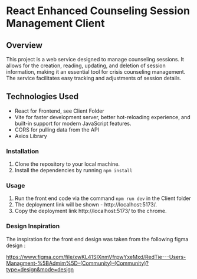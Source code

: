 # React Enhanced Counseling Session Management Client
## Overview
This project is a web service designed to manage counseling sessions. It allows for
the creation, reading, updating, and deletion of session information, making it an
essential tool for crisis counseling management. The service facilitates easy
tracking and adjustments of session details.
## Technologies Used
- React for Frontend, see Client Folder
- Vite for faster development server, better hot-reloading experience, and built-in support for modern JavaScript features.
- CORS for pulling data from the API
- Axios Library
### Installation
1. Clone the repository to your local machine.
2. Install the dependencies by running `npm install`
### Usage
1. Run the front end code via the command `npm run dev` in the Client folder
2. The deployment link will be shown - http://localhost:5173/.
3. Copy the deployment link http://localhost:5173/ to the chrome.

### Design Inspiration
The inspiration for the front end design was taken from the following figma design :

https://www.figma.com/file/xwKL41SIXnmVfrpwYxeMxd/RedTie---Users-Managment-%5BAdmim%5D-(Community)-(Community)?type=design&mode=design
